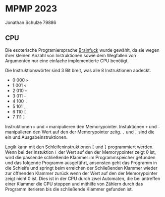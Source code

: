 # MPMP 2023
Jonathan Schulze 79886

## CPU

Die esoterische Programiersprache [Brainfuck](https://de.wikipedia.org/wiki/Brainfuck) wurde gewählt, da sie wegen ihrer kleinen Anzahl von Instruktionen sowie dem Wegfallen von Argumenten nur eine einfache implementierte CPU benötigt. 

Die Instruktionswörter sind 3 Bit breit, was alle 8 Instruktionen abdeckt. 

- 0 000 `>`
- 1 001 `<`
- 2 010 `+`
- 3 011 `-`
- 4 100 `.`
- 5 101 `,`
- 6 110 `[`
- 7 111 `]`

Instruktionen `>` und `<` manipulieren den Memorypointer. Instuktionen `+` und `-` manipulieren den Wert auf den der Memorypointer zeitg. `.` und `,` sind die ein und Ausgabeinstruktionen. 

Logik kann mit den Schleifeninstruktionen `[` und `]` programmiert werden. Wenn bei der Instuktion `[` der Wert auf den der Memorypointer zeigt 0 ist, wird die passende schließende Klammer im Programmspeicher gefunden und das folgende Programm ausgeführt, ansonsten geht das Programm in die Schleife und springt beim erreichen der Schließenden Klammer wieder zur öffnenden Klammer zurück wenn der Wert auf den der Memorypointer zeigt nicht 0 ist. Dies ist in der CPU durch zwei Automaten, die bei antreffen einer Klammer die CPU stoppen und mithilfe von Zählern durch das Programm iterieren bis die schließende Klammer gefunden ist.

